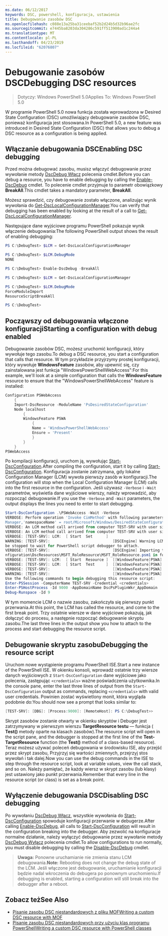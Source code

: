 ```yaml
---
ms.date: 06/12/2017
keywords: DSC, powershell, konfiguracja, ustawienia
title: Debugowanie zasobów DSC
ms.openlocfilehash: c088e13a25ba31ceebaf52b2d24b5d32b96ae2fc
ms.sourcegitcommit: e7445ba8203da304286c591ff513900ad1c244a4
ms.translationtype: MT
ms.contentlocale: pl-PL
ms.lasthandoff: 04/23/2019
ms.locfileid: "62076807"
---
```

# <a name="debugging-dsc-resources"></a><span data-ttu-id="f6bdb-103">Debugowanie zasobów DSC</span><span class="sxs-lookup"><span data-stu-id="f6bdb-103">Debugging DSC resources</span></span>

> <span data-ttu-id="f6bdb-104">Dotyczy: Windows PowerShell 5.0</span><span class="sxs-lookup"><span data-stu-id="f6bdb-104">Applies To: Windows PowerShell 5.0</span></span>

<span data-ttu-id="f6bdb-105">W programie PowerShell 5.0 nowa funkcja została wprowadzona w Desired State Configuration (DSC) umożliwiający debugowanie zasobów DSC, ponieważ konfiguracja jest stosowana.</span><span class="sxs-lookup"><span data-stu-id="f6bdb-105">In PowerShell 5.0, a new feature was introduced in Desired State Configuration (DSC) that allows you to debug a DSC resource as a configuration is being applied.</span></span>

## <a name="enabling-dsc-debugging"></a><span data-ttu-id="f6bdb-106">Włączanie debugowania DSC</span><span class="sxs-lookup"><span data-stu-id="f6bdb-106">Enabling DSC debugging</span></span>
<span data-ttu-id="f6bdb-107">Przed można debugować zasobu, musisz włączyć debugowanie przez wywołanie metody [DscDebug Włącz](/powershell/module/PSDesiredStateConfiguration/Enable-DscDebug) polecenia cmdlet.</span><span class="sxs-lookup"><span data-stu-id="f6bdb-107">Before you can debug a resource, you have to enable debugging by calling the [Enable-DscDebug](/powershell/module/PSDesiredStateConfiguration/Enable-DscDebug) cmdlet.</span></span>
<span data-ttu-id="f6bdb-108">To polecenie cmdlet przyjmuje to parametr obowiązkowy **BreakAll**.</span><span class="sxs-lookup"><span data-stu-id="f6bdb-108">This cmdlet takes a mandatory parameter, **BreakAll**.</span></span>

<span data-ttu-id="f6bdb-109">Możesz sprawdzić, czy debugowanie zostało włączone, analizując wynik wywołania do [Get-DscLocalConfigurationManager](/powershell/module/PSDesiredStateConfiguration/Get-DscLocalConfigurationManager).</span><span class="sxs-lookup"><span data-stu-id="f6bdb-109">You can verify that debugging has been enabled by looking at the result of a call to [Get-DscLocalConfigurationManager](/powershell/module/PSDesiredStateConfiguration/Get-DscLocalConfigurationManager).</span></span>

<span data-ttu-id="f6bdb-110">Następujące dane wyjściowe programu PowerShell pokazuje wynik włączenie debugowania:</span><span class="sxs-lookup"><span data-stu-id="f6bdb-110">The following PowerShell output shows the result of enabling debugging:</span></span>


```powershell
PS C:\DebugTest> $LCM = Get-DscLocalConfigurationManager

PS C:\DebugTest> $LCM.DebugMode
NONE

PS C:\DebugTest> Enable-DscDebug -BreakAll

PS C:\DebugTest> $LCM = Get-DscLocalConfigurationManager

PS C:\DebugTest> $LCM.DebugMode
ForceModuleImport
ResourceScriptBreakAll

PS C:\DebugTest>
```


## <a name="starting-a-configuration-with-debug-enabled"></a><span data-ttu-id="f6bdb-111">Począwszy od debugowania włączone konfiguracji</span><span class="sxs-lookup"><span data-stu-id="f6bdb-111">Starting a configuration with debug enabled</span></span>
<span data-ttu-id="f6bdb-112">Debugowanie zasobów DSC, możesz uruchomić konfiguracji, który wywołuje tego zasobu.</span><span class="sxs-lookup"><span data-stu-id="f6bdb-112">To debug a DSC resource, you start a configuration that calls that resource.</span></span>
<span data-ttu-id="f6bdb-113">W tym przykładzie przyjrzymy prostej konfiguracji, który wywołuje **WindowsFeature** zasobów, aby upewnić się, czy zainstalowana jest funkcja "WindowsPowerShellWebAccess":</span><span class="sxs-lookup"><span data-stu-id="f6bdb-113">For this example, we'll look at a simple configuration that calls the **WindowsFeature** resource to ensure that the "WindowsPowerShellWebAccess" feature is installed:</span></span>

```powershell
Configuration PSWebAccess
    {
    Import-DscResource -ModuleName 'PsDesiredStateConfiguration'
    Node localhost
        {
        WindowsFeature PSWA
            {
            Name = 'WindowsPowerShellWebAccess'
            Ensure = 'Present'
            }
        }
    }
PSWebAccess
```
<span data-ttu-id="f6bdb-114">Po kompilacji konfiguracji, uruchom ją, wywołując [Start-DscConfiguration](/powershell/module/psdesiredstateconfiguration/start-dscconfiguration).</span><span class="sxs-lookup"><span data-stu-id="f6bdb-114">After compiling the configuration, start it by calling [Start-DscConfiguration](/powershell/module/psdesiredstateconfiguration/start-dscconfiguration).</span></span>
<span data-ttu-id="f6bdb-115">Konfiguracja zostanie zatrzymana, gdy lokalne Configuration Manager (LCM) wywoła pierwszy zasób w konfiguracji.</span><span class="sxs-lookup"><span data-stu-id="f6bdb-115">The configuration will stop when the Local Configuration Manager (LCM) calls into the first resource in the configuration.</span></span>
<span data-ttu-id="f6bdb-116">Jeśli używasz `-Verbose` i `-Wait` parametrów, wyświetla dane wyjściowe wierszy, należy wprowadzić, aby rozpocząć debugowanie.</span><span class="sxs-lookup"><span data-stu-id="f6bdb-116">If you use the `-Verbose` and `-Wait` parameters, the output displays the lines you need to enter to start debugging.</span></span>

```powershell
Start-DscConfiguration .\PSWebAccess -Wait -Verbose
VERBOSE: Perform operation 'Invoke CimMethod' with following parameters, ''methodName' = SendConfigurationApply,'className' = MSFT_DSCLocalConfiguration
Manager,'namespaceName' = root/Microsoft/Windows/DesiredStateConfiguration'.
VERBOSE: An LCM method call arrived from computer TEST-SRV with user sid S-1-5-21-2127521184-1604012920-1887927527-108583.
VERBOSE: An LCM method call arrived from computer TEST-SRV with user sid S-1-5-21-2127521184-1604012920-1887927527-108583.
VERBOSE: [TEST-SRV]: LCM:  [ Start  Set      ]
WARNING: [TEST-SRV]:                            [DSCEngine] Warning LCM is in Debug 'ResourceScriptBreakAll' mode.  Resource script processing will
be stopped to wait for PowerShell script debugger to attach.
VERBOSE: [TEST-SRV]:                            [DSCEngine] Importing the module C:\WINDOWS\system32\WindowsPowerShell\v1.0\Modules\PSDesiredStateCo
nfiguration\DscResources\MSFT_RoleResource\MSFT_RoleResource.psm1 in force mode.
VERBOSE: [TEST-SRV]: LCM:  [ Start  Resource ]  [[WindowsFeature]PSWA]
VERBOSE: [TEST-SRV]: LCM:  [ Start  Test     ]  [[WindowsFeature]PSWA]
VERBOSE: [TEST-SRV]:                            [[WindowsFeature]PSWA] Importing the module MSFT_RoleResource in force mode.
WARNING: [TEST-SRV]:                            [[WindowsFeature]PSWA] Resource is waiting for PowerShell script debugger to attach.
Use the following commands to begin debugging this resource script:
Enter-PSSession -ComputerName TEST-SRV -Credential <credentials>
Enter-PSHostProcess -Id 9000 -AppDomainName DscPsPluginWkr_AppDomain
Debug-Runspace -Id 9
```
<span data-ttu-id="f6bdb-117">W tym momencie LCM o nazwie zasobu, zakończyła się pierwszy punkt przerwania.</span><span class="sxs-lookup"><span data-stu-id="f6bdb-117">At this point, the LCM has called the resource, and come to the first break point.</span></span>
<span data-ttu-id="f6bdb-118">Trzy ostatnie wiersze w dane wyjściowe pokazują, jak dołączyć do procesu, a następnie rozpocząć debugowanie skryptu zasobu.</span><span class="sxs-lookup"><span data-stu-id="f6bdb-118">The last three lines in the output show you how to attach to the process and start debugging the resource script.</span></span>

## <a name="debugging-the-resource-script"></a><span data-ttu-id="f6bdb-119">Debugowanie skryptu zasobu</span><span class="sxs-lookup"><span data-stu-id="f6bdb-119">Debugging the resource script</span></span>

<span data-ttu-id="f6bdb-120">Uruchom nowe wystąpienie programu PowerShell ISE.</span><span class="sxs-lookup"><span data-stu-id="f6bdb-120">Start a new instance of the PowerShell ISE.</span></span>
<span data-ttu-id="f6bdb-121">W okienku konsoli, wprowadź ostatnie trzy wiersze danych wyjściowych z `Start-DscConfiguration` dane wyjściowe jako polecenia, zastępując `<credentials>` ważne poświadczenia użytkownika.</span><span class="sxs-lookup"><span data-stu-id="f6bdb-121">In the console pane, enter the last three lines of output from the `Start-DscConfiguration` output as commands, replacing `<credentials>` with valid user credentials.</span></span>
<span data-ttu-id="f6bdb-122">Powinien zostać wyświetlony monit, która wygląda podobnie do:</span><span class="sxs-lookup"><span data-stu-id="f6bdb-122">You should now see a prompt that looks similar to:</span></span>

```powershell
[TEST-SRV]: [DBG]: [Process:9000]: [RemoteHost]: PS C:\DebugTest>>
```

<span data-ttu-id="f6bdb-123">Skrypt zasobów zostanie otwarty w okienku skryptów i Debuger jest zatrzymywany w pierwszym wierszu **TargetResource testu** — funkcja ( **Test()** metody oparte na klasach zasobów).</span><span class="sxs-lookup"><span data-stu-id="f6bdb-123">The resource script will open in the script pane, and the debugger is stopped at the first line of the **Test-TargetResource** function (the **Test()** method of a class-based resource).</span></span>
<span data-ttu-id="f6bdb-124">Teraz możesz używać poleceń debugowania w środowisku ISE, aby przejść przez skrypt zasobu, Przyjrzyj się wartości zmiennych, przejrzyj stos wywołań i tak dalej.</span><span class="sxs-lookup"><span data-stu-id="f6bdb-124">Now you can use the debug commands in the ISE to step through the resource script, look at variable values, view the call stack, and so on.</span></span> <span data-ttu-id="f6bdb-125">Należy pamiętać, że każdy wiersz w skrypt zasobu (lub klasy) jest ustawiony jako punkt przerwania.</span><span class="sxs-lookup"><span data-stu-id="f6bdb-125">Remember that every line in the resource script (or class) is set as a break point.</span></span>

## <a name="disabling-dsc-debugging"></a><span data-ttu-id="f6bdb-126">Wyłączenie debugowania DSC</span><span class="sxs-lookup"><span data-stu-id="f6bdb-126">Disabling DSC debugging</span></span>

<span data-ttu-id="f6bdb-127">Po wywołaniu [DscDebug Włącz](/powershell/module/PSDesiredStateConfiguration/Enable-DscDebug), wszystkie wywołania do [Start-DscConfiguration](/powershell/module/psdesiredstateconfiguration/start-dscconfiguration) spowoduje konfiguracji przerwanie w debugerze.</span><span class="sxs-lookup"><span data-stu-id="f6bdb-127">After calling [Enable-DscDebug](/powershell/module/PSDesiredStateConfiguration/Enable-DscDebug), all calls to [Start-DscConfiguration](/powershell/module/psdesiredstateconfiguration/start-dscconfiguration) will result in the configuration breaking into the debugger.</span></span> <span data-ttu-id="f6bdb-128">Aby zezwolić na konfiguracje normalne działanie, należy wyłączyć debugowanie przez wywołanie metody [DscDebug Wyłącz](/powershell/module/PSDesiredStateConfiguration/Disable-DscDebug) polecenia cmdlet.</span><span class="sxs-lookup"><span data-stu-id="f6bdb-128">To allow configurations to run normally, you must disable debugging by calling the [Disable-DscDebug](/powershell/module/PSDesiredStateConfiguration/Disable-DscDebug) cmdlet.</span></span>

><span data-ttu-id="f6bdb-129">**Uwaga:** Ponowne uruchamianie nie zmienia stanu LCM debugowania.</span><span class="sxs-lookup"><span data-stu-id="f6bdb-129">**Note:** Rebooting does not change the debug state of the LCM.</span></span> <span data-ttu-id="f6bdb-130">Jeśli włączone jest debugowanie, uruchamianie konfiguracji będzie nadal wkroczenia do debugera po ponownym uruchomieniu.</span><span class="sxs-lookup"><span data-stu-id="f6bdb-130">If debugging is enabled, starting a configuration will still break into the debugger after a reboot.</span></span>

## <a name="see-also"></a><span data-ttu-id="f6bdb-131">Zobacz też</span><span class="sxs-lookup"><span data-stu-id="f6bdb-131">See Also</span></span>

- [<span data-ttu-id="f6bdb-132">Pisanie zasobu DSC niestandardowych z pliku MOF</span><span class="sxs-lookup"><span data-stu-id="f6bdb-132">Writing a custom DSC resource with MOF</span></span>](../resources/authoringResourceMOF.md)
- [<span data-ttu-id="f6bdb-133">Pisanie zasobu DSC niestandardowych przy użyciu klas programu PowerShell</span><span class="sxs-lookup"><span data-stu-id="f6bdb-133">Writing a custom DSC resource with PowerShell classes</span></span>](../resources/authoringResourceClass.md)
